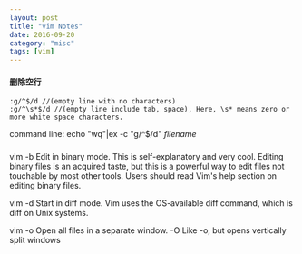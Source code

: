 ```yaml
---
layout: post
title: "vim Notes"
date: 2016-09-20
category: "misc" 
tags: [vim]
---
```


#### 删除空行
    :g/^$/d //(empty line with no characters)
    :g/^\s*$/d //(empty line include tab, space), Here, \s* means zero or more white space characters.
command line:
    echo "wq"|ex -c "g/^$/d" *filename*

### 

vim -b
Edit in binary mode. This is self-explanatory and very cool. Editing binary files is an acquired taste,
but this is a powerful way to edit files not touchable by most other tools. Users should read Vim's help
section on editing binary files.

vim -d
Start in diff mode. Vim uses the OS-available diff command, which is diff on Unix systems.

vim -o
Open all files in a separate window.
-O
Like -o, but opens vertically split windows
